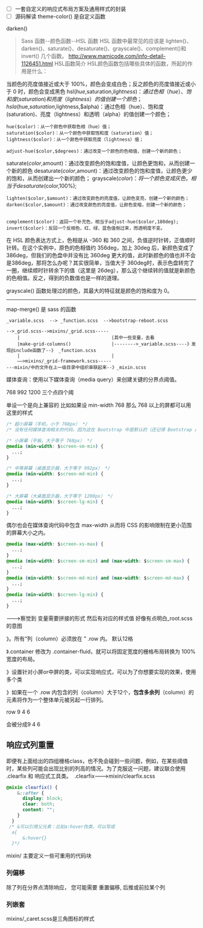 - [ ] 一套自定义的响应式布局方案及通用样式的封装
- [ ] 源码解读
      theme-color() 是自定义函数

darken()

> Sass 函数--颜色函数--HSL 函数
> HSL 函数中最常见的应该是 lighten()、darken()、saturate()、desaturate()、grayscale()、complement()和 invert() 几个函数。
> http://www.mamicode.com/info-detail-1126451.html
HSL函数简介
HSL颜色函数包括哪些具体的函数，所起的作用是什么：

当颜色的亮度值接近或大于 100%，颜色会变成白色；反之颜色的亮度值接近或小于 0 时，颜色会变成黑色
    hsl($hue,$saturation,$lightness)：通过色相（hue）、饱和度(saturation)和亮度（lightness）的值创建一个颜色；
    hsla($hue,$saturation,$lightness,$alpha)：通过色相（hue）、饱和度(saturation)、亮度（lightness）和透明（alpha）的值创建一个颜色；

    hue($color)：从一个颜色中获取色相（hue）值；
    saturation($color)：从一个颜色中获取饱和度（saturation）值；
    lightness($color)：从一个颜色中获取亮度（lightness）值；

    adjust-hue($color,$degrees)：通过改变一个颜色的色相值，创建一个新的颜色；

saturate($color,$amount)：通过改变颜色的饱和度值，让颜色更饱和，从而创建一个新的颜色
    desaturate($color,$amount)：通过改变颜色的饱和度值，让颜色更少的饱和，从而创建出一个新的颜色；
    grayscale($color)：将一个颜色变成灰色，相当于desaturate($color,100%);
    
    lighten($color,$amount)：通过改变颜色的亮度值，让颜色变亮，创建一个新的颜色；
    darken($color,$amount)：通过改变颜色的亮度值，让颜色变暗，创建一个新的颜色；

    
    complement($color)：返回一个补充色，相当于adjust-hue($color,180deg);
    invert($color)：反回一个反相色，红、绿、蓝色值倒过来，而透明度不变。

在 HSL 颜色表达方式上，色相是从 -360 和 360 之间，负值逆时针转，正值顺时针转。在这个实例中，原色的色相值约 356deg，加上 30deg 后，新颜色变成了 386deg，但我们的色盘中并没有比 360deg 更大的值，此时新颜色的值也并不会是386deg，那将怎么办呢？其实很简单，当值大于 360deg时，表示色盘转完了一圈，继续顺时针转余下的值（这里是 26deg），那么这个继续转的值就是新颜色的色相值。反之，得到的负数值也是一样的道理。

grayscale() 函数处理过的颜色，其最大的特征就是颜色的饱和度为 0。

---

map-merge() 是 sass 的函数

```
_variable.scss  --> _function.scss  -->bootstrap-reboot.scss

-->_grid.scss-->mixins/_grid.scss-----
    |                                  |其中一些变量，去看
    |make-grid-columns()               |-------->_variable.scss----》发现@include函数了--》 _function.scss
    |                                  |
    ——>mixins/_grid-framework.scss-----
---mixin/中的文件在上一级目录中组织串联起来--》_mixin.scss
```

媒体查询：使用以下媒体查询（media query）来创建关键的分界点阈值。

768 992 1200 三个点四个阈

单设一个是向上兼容的 比如如果设 min-width 768 那么 768 以上的屏都可以用这里的样式

```css
/* 超小屏幕（手机，小于 768px） */
/* 没有任何媒体查询相关的代码，因为这在 Bootstrap 中是默认的（还记得 Bootstrap 是移动设备优先） */

/* 小屏幕（平板，大于等于 768px） */
@media (min-width: $screen-sm-min) {
  ...;
}

/* 中等屏幕（桌面显示器，大于等于 992px） */
@media (min-width: $screen-md-min) {
  ...;
}

/* 大屏幕（大桌面显示器，大于等于 1200px） */
@media (min-width: $screen-lg-min) {
  ...;
}
```

偶尔也会在媒体查询代码中包含 max-width 从而将 CSS 的影响限制在更小范围的屏幕大小之内。

```css
@media (max-width: $screen-xs-max) {
  ...;
}
@media (min-width: $screen-sm-min) and (max-width: $screen-sm-max) {
  ...;
}
@media (min-width: $screen-md-min) and (max-width: $screen-md-max) {
  ...;
}
@media (min-width: $screen-lg-min) {
  ...;
}
```

--->察觉到 变量需要拼接的形式 然后有对应的样式值  好像有点明白_root.scss的意图

》。所有“列（column）必须放在 ” .row 内。 默认12格

》.container 修改为 .container-fluid，就可以将固定宽度的栅格布局转换为 100% 宽度的布局。

》设置针对小屏or中屏的类，可以实现响应式，可以为了你想要实现的效果，使用多个类

》如果在一个 .row 内包含的列（column）大于12个，**包含多余列**（column）的元素将作为一个整体单元被另起一行排列。

row
    9
    4
    6

会被分成9
        4 6

## 响应式列重置
即便有上面给出的四组栅格class，也不免会碰到一些问题，例如，在某些阈值时，某些列可能会出现比别的列高的情况。为了克服这一问题，建议联合使用 .clearfix 和 响应式工具类。
![]()
.clearfix--->mixin/clearfix.scss
```scss
@mixin clearfix() {
    &::after {
      display: block;
      clear: both;
      content: "";
    }
  }
 /* &可以引用父元素：比如a:hover伪类，可以写成
  a{
      &:hover{}
  }*/
```
mixin/ 主要定义一些可重用的代码块 

### 列偏移
除了列在分界点清除响应， 您可能需要 重置偏移, 后推或前拉某个列

### 列嵌套

mixins/_caret.scss是三角图标的样式
